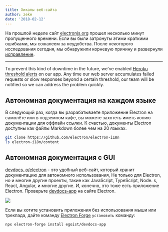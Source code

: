 ```yaml
---
title: Хикапы веб-сайта
author: zeke
date: '2018-02-12'
---
```


На прошлой неделе сайт [electronjs.org](https://electronjs.org) прошел несколько минут пропущенного времени. Если вы были затронуты этими краткими ошибками, мы сожалеем за неудобства. После некоторого исследования сегодня, мы обнаружили корневую причину и развернули [исправление](https://github.com/electron/electronjs.org/pull/1076).

---

To prevent this kind of downtime in the future, we've enabled [Heroku threshold alerts](https://devcenter.heroku.com/articles/metrics#threshold-alerting) on our app. Any time our web server accumulates failed requests or slow responses beyond a certain threshold, our team will be notified so we can address the problem quickly.

## Автономная документация на каждом языке

В следующий раз, когда вы разрабатываете приложение Electron на самолёте или в подземном кафе, вы можете захотеть иметь копию документации для оффлайн ссылки. К счастью, документы Electron доступны как файлы Markdown более чем на 20 языках.

```sh
git clone https://github.com/electron/electron-i18n
ls electron-i18n/content
```

## Автономная документация с GUI

[devdocs. o/electron](https://devdocs.io/electron/) - это удобный веб-сайт, который хранит документацию для автономного использования, Не только для Electron, но и многие другие проекты, такие как JavaScript, TypeScript, Node. s, React, Angular, и многие другие. И, конечно, это тоже есть приложение Electron. Проверьте [devdocs-app](https://electronjs.org/apps/devdocs-app) на сайте Electron.

[![](https://user-images.githubusercontent.com/8784712/27121730-11676ba8-511b-11e7-8c01-00444ee8501a.png)](https://electronjs.org/apps/devdocs-app)

Если вы хотите установить приложения без использования мыши или трекпада, дайте команду [Electron Forge](https://electronforge.io/) `установить` команду:

```sh
npx electron-forge install egoist/devdocs-app
```